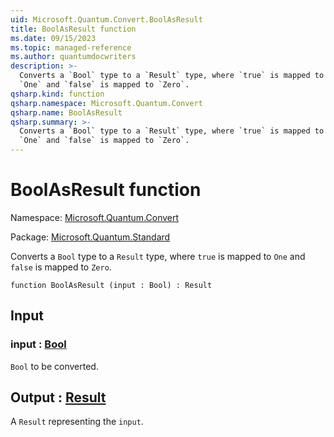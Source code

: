 ```yaml
---
uid: Microsoft.Quantum.Convert.BoolAsResult
title: BoolAsResult function
ms.date: 09/15/2023
ms.topic: managed-reference
ms.author: quantumdocwriters
description: >-
  Converts a `Bool` type to a `Result` type, where `true` is mapped to
  `One` and `false` is mapped to `Zero`.
qsharp.kind: function
qsharp.namespace: Microsoft.Quantum.Convert
qsharp.name: BoolAsResult
qsharp.summary: >-
  Converts a `Bool` type to a `Result` type, where `true` is mapped to
  `One` and `false` is mapped to `Zero`.
---
```


# BoolAsResult function

Namespace: [Microsoft.Quantum.Convert](xref:Microsoft.Quantum.Convert)

Package: [Microsoft.Quantum.Standard](https://nuget.org/packages/Microsoft.Quantum.Standard)


Converts a `Bool` type to a `Result` type, where `true` is mapped to`One` and `false` is mapped to `Zero`.

```qsharp
function BoolAsResult (input : Bool) : Result
```


## Input

### input : [Bool](xref:microsoft.quantum.qsharp.valueliterals#bool-literals)

`Bool` to be converted.



## Output : [Result](xref:microsoft.quantum.qsharp.valueliterals#result-literal)

A `Result` representing the `input`.